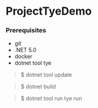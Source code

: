 # ProjectTyeDemo

### Prerequisites
- git
- .NET 5.0
- docker
- dotnet tool tye

> $ dotnet tool update

> $ dotnet build

> $ dotnet tool run tye run
